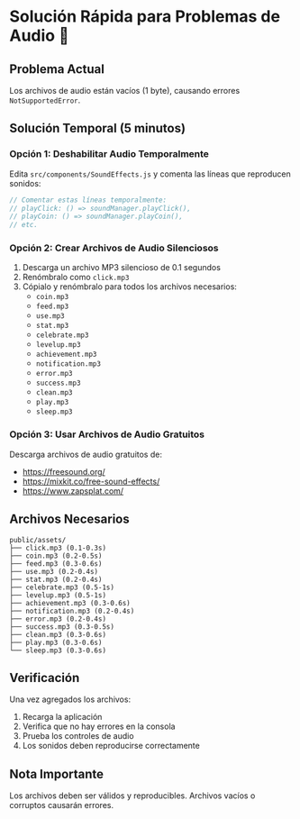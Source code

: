 # Solución Rápida para Problemas de Audio 🎵

## Problema Actual
Los archivos de audio están vacíos (1 byte), causando errores `NotSupportedError`.

## Solución Temporal (5 minutos)

### Opción 1: Deshabilitar Audio Temporalmente
Edita `src/components/SoundEffects.js` y comenta las líneas que reproducen sonidos:

```javascript
// Comentar estas líneas temporalmente:
// playClick: () => soundManager.playClick(),
// playCoin: () => soundManager.playCoin(),
// etc.
```

### Opción 2: Crear Archivos de Audio Silenciosos
1. Descarga un archivo MP3 silencioso de 0.1 segundos
2. Renómbralo como `click.mp3`
3. Cópialo y renómbralo para todos los archivos necesarios:
   - `coin.mp3`
   - `feed.mp3`
   - `use.mp3`
   - `stat.mp3`
   - `celebrate.mp3`
   - `levelup.mp3`
   - `achievement.mp3`
   - `notification.mp3`
   - `error.mp3`
   - `success.mp3`
   - `clean.mp3`
   - `play.mp3`
   - `sleep.mp3`

### Opción 3: Usar Archivos de Audio Gratuitos
Descarga archivos de audio gratuitos de:
- https://freesound.org/
- https://mixkit.co/free-sound-effects/
- https://www.zapsplat.com/

## Archivos Necesarios
```
public/assets/
├── click.mp3 (0.1-0.3s)
├── coin.mp3 (0.2-0.5s)
├── feed.mp3 (0.3-0.6s)
├── use.mp3 (0.2-0.4s)
├── stat.mp3 (0.2-0.4s)
├── celebrate.mp3 (0.5-1s)
├── levelup.mp3 (0.5-1s)
├── achievement.mp3 (0.3-0.6s)
├── notification.mp3 (0.2-0.4s)
├── error.mp3 (0.2-0.4s)
├── success.mp3 (0.3-0.5s)
├── clean.mp3 (0.3-0.6s)
├── play.mp3 (0.3-0.6s)
└── sleep.mp3 (0.3-0.6s)
```

## Verificación
Una vez agregados los archivos:
1. Recarga la aplicación
2. Verifica que no hay errores en la consola
3. Prueba los controles de audio
4. Los sonidos deben reproducirse correctamente

## Nota Importante
Los archivos deben ser válidos y reproducibles. Archivos vacíos o corruptos causarán errores. 